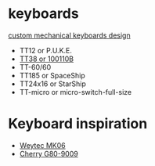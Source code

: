 # keyboards
[custom mechanical keyboards design](design)
* TT12 or P.U.K.E.
* [TT38 or 100110B](https://github.com/slady/100110B)
* TT-60/60
* TT185 or SpaceShip
* TT24x16 or StarShip
* TT-micro or micro-switch-full-size

# Keyboard inspiration
* [Weytec MK06](Weytec-MK06)
* [Cherry G80-9009](Cherry-G80-9009)
